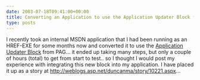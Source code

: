 ```yaml
---
date: 2003-07-18T09:41:00+00:00
title: Converting an Application to use the Application Updater Block from PAG
type: posts
---
```

I recently took an internal MSDN application that I had been running as an HREF-EXE for some months now and converted it to use the [Application Updater Block](http://msdn.microsoft.com/vbasic/using/deploying/default.aspx?pull=/library/en-us/dnbda/html/updater.asp) from PAG... it ended up taking many steps, but only a couple of hours (total) to get from start to test.. so I thought I would post my experience with integrating this new block into my application. I have placed it up as a story at <http://weblogs.asp.net/duncanma/story/10221.aspx>...

